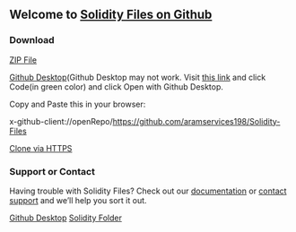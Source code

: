 ## Welcome to [Solidity Files on Github](https://github.com/aramservices198/Solidity-Files)


### Download
[ZIP File](https://github.com/aramservices198/Solidity-Files/archive/main.zip)<br>

[Github Desktop](x-github-client://openRepo/https://github.com/aramservices198/Solidity-Files)(Github Desktop may not work. Visit [this link](https://github.com/aramservices198/Solidity-Files) and click Code(in green color) and click Open with Github Desktop.

Copy and Paste this in your browser:

x-github-client://openRepo/https://github.com/aramservices198/Solidity-Files<br>

[Clone via HTTPS](https://github.com/aramservices198/Solidity-Files.git)

### Support or Contact

Having trouble with Solidity Files? Check out our [documentation](https://github.com/aramservices198/Solidity-Files/wiki/) or [contact support](mailto:aramservices198@gmail.com) and we’ll help you sort it out.

[Github Desktop](C:\Users\bilal\OneDrive\Documents\GitHub\Solidity-Files)            [Solidity Folder](C:\Users\bilal\Desktop\Solidity)
